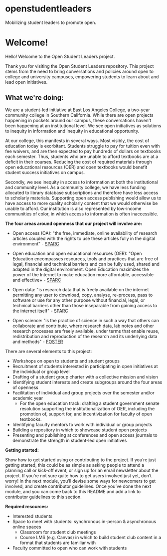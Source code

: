 # openstudentleaders
Mobilizing student leaders to promote open.

# Welcome!
Hello! Welcome to the Open Student Leaders project. 

Thank you for visiting the Open Student Leaders repository. This project stems from the need to bring conversations and policies around open to college and university campuses, empowering students to learn about and lead open initiatives. 

## What we're doing:

We are a student-led initiative at East Los Angeles College, a two-year community college in Southern California. While there are open projects happening in pockets around our campus, these conversations haven't been happening at an institutional level. We see open initiatives as solutions to inequity in information and inequity in educational opportunity. 

At our college, this manifests in several ways. Most visibly, the cost of education today is exorbitant. Students struggle to pay for tuition even with fee waivers, and are then expected to pay hundreds of dollars on textbooks each semester. Thus, students who are unable to afford textbooks are at a deficit in their courses. Reducing the cost of required materials through open educational resources (OER) and open textbooks would benefit student success initiatives on campus.

Secondly, we see inequity in access to information at both the institutional and community level. As a community college, we have less funding allocated to library database subscriptions and therefore have less access to scholarly materials. Supporting open access publishing would allow us to have access to more quality scholarly content that we would otherwise be unable to afford. Our institution is also represented by low-income communities of color, in which access to information is often inaccessible. 

**The four areas around openness that our project will involve are:**

* Open access (OA): "the free, immediate, online availability of research articles coupled with the rights to use these articles fully in the digital environment" - [SPARC](https://sparcopen.org/open-access/)

* Open education and open educational resources (OER): "Open Education encompasses resources, tools and practices that are free of legal, financial and technical barriers and can be fully used, shared and adapted in the digital environment. Open Education maximizes the power of the Internet to make education more affordable, accessible and effective+ - [SPARC](https://sparcopen.org/open-education/)

* Open data: "is research data that is freely available on the internet permitting any user to download, copy, analyse, re-process, pass to software or use for any other purpose without financial, legal, or technical barriers other than those inseparable from gaining access to the internet itself" - [SPARC](https://sparcopen.org/open-data/)

* Open science: "is the practice of science in such a way that others can collaborate and contribute, where research data, lab notes and other research processes are freely available, under terms that enable reuse, redistribution and reproduction of the research and its underlying data and methods" - [FOSTER](https://www.fosteropenscience.eu/foster-taxonomy/open-science-definition)

There are several elements to this project:

* Workshops on open to students and student groups
* Recruitment of students interested in participating in open initiatives at the individual or group level
* Drafting of a student group charter with a collective mission and vision
* Identifying student interests and create subgroups around the four areas of openness
* Facilitation of individual and group projects over the semester and/or academic year
  * For the open education track: drafting a student government senate resolution supporting the institutionalization of OER, including the promotion of, support for, and incentivization for faculty of open textbooks.
* Identifying faculty mentors to work with individual or group projects 
* Building a repository in which to showcase student open projects 
* Presenting and publishing at conferences and open access journals to demonstrate the strength in student-led open initiatives 

**Getting started:**

Show how to get started using or contributing to the project. If you’re just getting started, this could be as simple as asking people to attend a planning call or kick-off event, or sign up for an email newsletter about the project. If you’re not sure quite how to get users involved just yet, don’t worry! In the next module, you’ll devise some ways for newcomers to get involved, and create contributor guidelines. Once you’ve done the next module, and you can come back to this README and add a link to contributor guidelines to this section.

**Required resources:**

* Interested students
* Space to meet with students: synchronous in-person & asynchronous online spaces 
  * Classroom for student club meetings
  * Course LMS (e.g. Canvas) in which to build student club content in a format that students are familiar with 
* Faculty committed to open who can work with students
